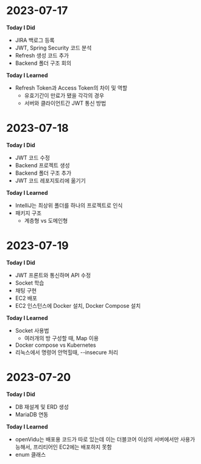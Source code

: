 # 2023-07-17
**Today I Did**
- JIRA 백로그 등록
- JWT, Spring Security 코드 분석
- Refresh 생성 코드 추가
- Backend 폴더 구조 회의

**Today I Learned**
- Refresh Token과 Access Token의 차이 및 역할
    - 유효기간이 만료가 됐을 각각의 경우
    - 서버와 클라이언트간 JWT 통신 방법


# 2023-07-18
**Today I Did**
- JWT 코드 수정
- Backend 프로젝트 생성
- Backend 폴더 구조 추가
- JWT 코드 레포지토리에 옮기기

**Today I Learned**
- IntelliJ는 최상위 폴더를 하나의 프로젝트로 인식
- 패키지 구조 
    - 계층형 vs 도메인형


# 2023-07-19
**Today I Did**
- JWT 프론트와 통신하며 API 수정
- Socket 학습
- 채팅 구현
- EC2 배포
- EC2 인스턴스에 Docker 설치, Docker Compose 설치

**Today I Learned**
- Socket 사용법
    - 여러개의 방 구성할 때, Map 이용
- Docker compose vs Kubernetes
- 리눅스에서 명령어 안먹힐때, --insecure 처리


# 2023-07-20
**Today I Did**
- DB 재설계 및 ERD 생성
- MariaDB 연동

**Today I Learned**
- openVidu는 배포용 코드가 따로 있는데 이는 더블코어 이상의 서버에서만 사용가능해서, 프리티어인 EC2에는 배포하지 못함
- enum 클래스
